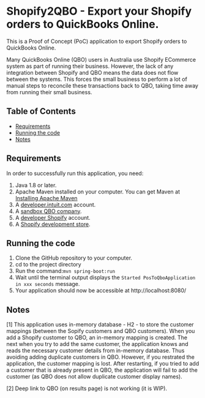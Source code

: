 # Shopify2QBO - Export your Shopify orders to QuickBooks Online.

This is a Proof of Concept (PoC) application to export Shopify orders to QuickBooks Online.

Many QuickBooks Online (QBO) users in Australia use Shopify ECommerce system as part of running their business. However, the lack of any integration between Shopify and QBO means the data does not flow between the systems. This forces the small business to perform a lot of manual steps to reconcile these transactions back to QBO, taking time away from running their small business.

## Table of Contents

* [Requirements](#requirements)
* [Running the code](#running-the-code)
* [Notes](#notes)

## Requirements

In order to successfully run this application, you need:

1. Java 1.8 or later.
2. Apache Maven installed on your computer. You can get Maven at [Installing Apache Maven](https://maven.apache.org/install.html)
3. A [developer.intuit.com](http://developer.intuit.com) account.
4. A [sandbox QBO company](https://developer.intuit.com/v2/ui#/sandbox).
5. A [developer Shopify](https://accounts.shopify.com/) account.
6. A [Shopify development store](https://www.shopify.com.au/partners).

## Running the code

1. Clone the GitHub repository to your computer.
2. cd to the project directory</li>
3. Run the command:`mvn spring-boot:run`
4. Wait until the terminal output displays the `Started PosToQboApplication in xxx seconds` message.
5. Your application should now be accessible at http://localhost:8080/ 

## Notes

[1]
This application uses in-memory database - H2 - to store the customer mappings (between the Sopify customers and QBO customers). When you add a Shopify customer to QBO, an in-memory mapping is created. The next when you try to add the same customer, the application knows and reads the necessary customer details from in-memory database. Thus avoiding adding duplicate customers in QBO. However, if you restrated the application, the customer mapping is lost. After restarting, if you tried to add a customer that is already present in QBO, the application will fail to add the customer (as QBO does not allow duplicate customer display names).

[2]
Deep link to QBO (on results page) is not working (it is WIP).